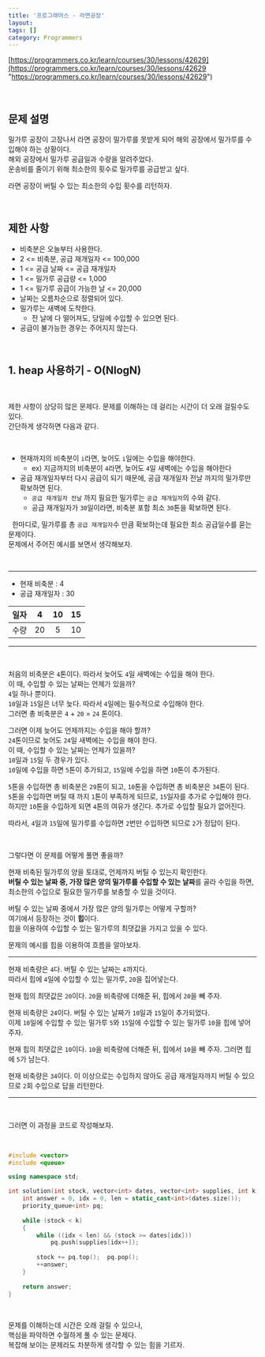 ```yaml
---
title: '프로그래머스 - 라면공장'
layout: 
tags: []
category: Programmers
---
```

[https://programmers.co.kr/learn/courses/30/lessons/42629](https://programmers.co.kr/learn/courses/30/lessons/42629 "https://programmers.co.kr/learn/courses/30/lessons/42629")

&nbsp;

## 문제 설명
밀가루 공장이 고장나서 라면 공장이 밀가루를 못받게 되어
해외 공장에서 밀가루를 수입해야 하는 상황이다.  
해외 공장에서 밀가루 공급일과 수량을 알려주었다.  
운송비를 줄이기 위해 최소한의 횟수로 밀가루를 공급받고 싶다.  

라면 공장이 버틸 수 있는 최소한의 수입 횟수를 리턴하자.

&nbsp;

## 제한 사항
- 비축분은 오늘부터 사용한다.
- 2 <= 비축분, 공급 재개일자 <= 100,000
- 1 <= 공급 날짜 <= 공급 재개일자
- 1 <= 밀가루 공급량 <= 1,000
- 1 <= 밀가루 공급이 가능한 날 <= 20,000
- 날짜는 오름차순으로 정렬되어 있다.
- 밀가루는 새벽에 도착한다.
	- 전 날에 다 떨어져도, 당일에 수입할 수 있으면 된다.
- 공급이 불가능한 경우는 주어지지 않는다.

&nbsp;

## 1. heap 사용하기 - O(NlogN)

&nbsp;

제한 사항이 상당히 많은 문제다. 문제를 이해하는 데 걸리는 시간이 더 오래 걸릴수도 있다.  
간단하게 생각하면 다음과 같다.

&nbsp;

- 현재까지의 비축분이 ``i``라면, 늦어도 ``i``일에는 수입을 해야한다.
	- ex) 지금까지의 비축분이 ``4``라면, 늦어도 ``4``일 새벽에는 수입을 해야한다
- 공급 재개일자부터 다시 공급이 되기 때문에, 공급 재개일자 전날 까지의
밀가루만 확보하면 된다.
	- ``공급 재개일자 전날`` 까지 필요한 밀가루는 ``공급 재개일자``의 수와 같다.
	- 공급 재개일자가 ``30``일이라면, 비축분 포함 최소 ``30``톤을 확보하면 된다.

&nbsp;
한마디로, 밀가루를 총 ``공급 재개일자``수 만큼 확보하는데 필요한
최소 공급일수를 묻는 문제이다.  
문제에서 주어진 예시를 보면서 생각해보자.

&nbsp;

------------


- 현재 비축분 : 4
- 공급 재개일자 : 30

|  일자 | 4  | 10  | 15 |
| :------------: | :------------: | :------------: | :------------: |
| 수량  | 20  | 5  |  10 |

------------

&nbsp;

처음의 비축분은 ``4``톤이다. 따라서 늦어도 ``4``일 새벽에는 수입을 해야 한다.  
이 때, 수입할 수 있는 날짜는 언제가 있을까?  
``4``일 하나 뿐이다.  
``10``일과 ``15``일은 너무 늦다. 따라서 ``4``일에는 필수적으로 수입해야 한다.  
그러면 총 비축분은 ``4`` + ``20`` = ``24`` 톤이다.

그러면 이제 늦어도 언제까지는 수입을 해야 할까?  
``24``톤이므로 늦어도 ``24``일 새벽에는 수입을 해야 한다.  
이 때, 수입할 수 있는 날짜는 언제가 있을까?  
``10``일과 ``15``일 두 경우가 있다.  
``10``일에 수입을 하면 ``5``톤이 추가되고, ``15``일에 수입을 하면 ``10``톤이 추가된다.

``5``톤을 수입하면 총 비축분은 ``29``톤이 되고, ``10``톤을 수입하면 총 비축분은 ``34``톤이 된다.  
``5``톤을 수입하면 버틸 때 까지 ``1``톤이 부족하게 되므로, ``15``일자를 추가로 수입해야 한다.  
하지만 ``10``톤을 수입하게 되면 ``4``톤의 여유가 생긴다. 추가로 수입할 필요가 없어진다.

따라서, ``4``일과 ``15``일에 밀가루를 수입하면 ``2``번만 수입하면 되므로 ``2``가 정답이 된다.

&nbsp;

그렇다면 이 문제를 어떻게 풀면 좋을까?

현재 비축된 밀가루의 양을 토대로, 언제까지 버틸 수 있는지 확인한다.  
**버틸 수 있는 날짜 중, 가장 많은 양의 밀가루를 수입할 수 있는 날짜**를 골라
수입을 하면, 최소한의 수입으로 필요한 밀가루를 보충할 수 있을 것이다.

버틸 수 있는 날짜 중에서 가장 많은 양의 밀가루는 어떻게 구할까?  
여기에서 등장하는 것이 **힙**이다.  
힙을 이용하여 수입할 수 있는 밀가루의 최댓값을 가지고 있을 수 있다.

문제의 예시를 힙을 이용하여 흐름을 알아보자.

------------

현재 비축량은 ``4``다. 버틸 수 있는 날짜는 ``4``까지다.  
따라서 힙에 ``4``일에 수입할 수 있는 밀가루, ``20``을 집어넣는다.  

현재 힙의 최댓값은 ``20``이다. ``20``을 비축량에 더해준 뒤,
힙에서 ``20``을 빼 주자.

현재 비축량은 ``24``이다. 버틸 수 있는 날짜가 ``10``일과 ``15``일이 추가되었다.  
이제 ``10``일에 수입할 수 있는 밀가루 ``5``와 ``15``일에 수입할 수 있는 밀가루
``10``을 힙에 넣어주자.

현재 힙의 최댓값은 ``10``이다. ``10``을 비축량에 더해준 뒤,
힙에서 ``10``을 빼 주자. 그러면 힙에 ``5``가 남는다.

현재 비축량은 ``34``이다. 이 이상으로는 수입하지 않아도 공급 재개일자까지
버틸 수 있으므로 ``2``회 수입으로 답을 리턴한다.

------------

&nbsp;

그러면 이 과정을 코드로 작성해보자.

&nbsp;

```cpp
#include <vector>
#include <queue>

using namespace std;

int solution(int stock, vector<int> dates, vector<int> supplies, int k) {
    int answer = 0, idx = 0, len = static_cast<int>(dates.size());
    priority_queue<int> pq;
    
    while (stock < k)
    {
        while ((idx < len) && (stock >= dates[idx]))
            pq.push(supplies[idx++]);
        
        stock += pq.top();  pq.pop();
        ++answer;
    }
    
    return answer;
}
```

&nbsp;

문제를 이해하는데 시간은 오래 걸릴 수 있으나,  
핵심을 파악하면 수월하게 풀 수 있는 문제다.  
복잡해 보이는 문제라도 차분하게 생각할 수 있는 힘을 기르자.
